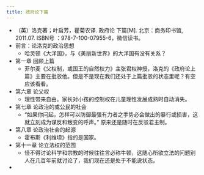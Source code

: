 ```yaml
---
title: 政府论下篇
---
```


- （英）洛克著；叶启芳，瞿菊农译. 政府论 下篇[M]. 北京：商务印书馆, 2011.07. ISBN号 ：978-7-100-07955-6，微信读书。
- 前言：论洛克的政治思想
    - 哈灵顿《大洋国》，与《美丽新世界》的大洋国有没有关系？
- 第一章 回顾上篇
    - 菲尔麦《父权制，或国王的自然权力》主张君权神授，洛克的《政府论上篇》主要在批驳他。但是不是现在我们还处于上篇批驳的状态里呢？有空应该看看。
- 第六章 论父权
    - 理性带来自由。家长对小孩的控制权在儿童理性发展成熟时自动消失。
- 第七章 论政治的或公民的社会
    - “如果你问起，怎样可以防御最强有力者之手势必会做出的暴行或损害，这就立刻成为谋反和叛变的呼声。” 原来还是随时在反驳君主制。
- 第八章 论政治社会的起源
    - 霍布斯《利维坦》指的是国家。
- 第十一章 论立法权的范围
    - 怪不得讨论科学和宗教的时候往往言必称牛顿，这随心所欲立法的问题别人在几百年前就讨论了，我们现在还是处于不能说状态。
-